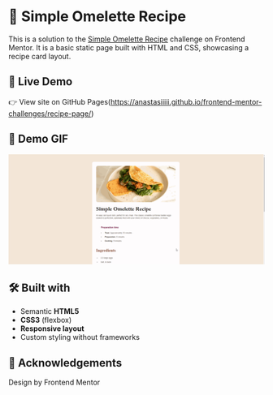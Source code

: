 # 🍳 Simple Omelette Recipe

This is a solution to the [Simple Omelette Recipe](https://www.frontendmentor.io) challenge on Frontend Mentor. It is a basic static page built with HTML and CSS, showcasing a recipe card layout.

## 🔗 Live Demo

👉 View site on GitHub Pages(https://anastasiiiii.github.io/frontend-mentor-challenges/recipe-page/)

## 🎥 Demo GIF

![](./assets/show-gif.gif)


## 🛠️ Built with

- Semantic **HTML5**
- **CSS3** (flexbox)
- **Responsive layout**
- Custom styling without frameworks

## 🙌 Acknowledgements

Design by Frontend Mentor
